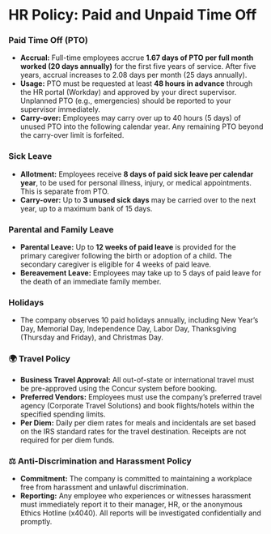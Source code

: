 # HR Policy: Paid and Unpaid Time Off

### Paid Time Off (PTO)
* **Accrual:** Full-time employees accrue **1.67 days of PTO per full month worked (20 days annually)** for the first five years of service. After five years, accrual increases to 2.08 days per month (25 days annually).
* **Usage:** PTO must be requested at least **48 hours in advance** through the HR portal (Workday) and approved by your direct supervisor. Unplanned PTO (e.g., emergencies) should be reported to your supervisor immediately.
* **Carry-over:** Employees may carry over up to 40 hours (5 days) of unused PTO into the following calendar year. Any remaining PTO beyond the carry-over limit is forfeited.

### Sick Leave
* **Allotment:** Employees receive **8 days of paid sick leave per calendar year**, to be used for personal illness, injury, or medical appointments. This is separate from PTO.
* **Carry-over:** Up to **3 unused sick days** may be carried over to the next year, up to a maximum bank of 15 days.

### Parental and Family Leave
* **Parental Leave:** Up to **12 weeks of paid leave** is provided for the primary caregiver following the birth or adoption of a child. The secondary caregiver is eligible for 4 weeks of paid leave.
* **Bereavement Leave:** Employees may take up to 5 days of paid leave for the death of an immediate family member.

### Holidays
* The company observes 10 paid holidays annually, including New Year’s Day, Memorial Day, Independence Day, Labor Day, Thanksgiving (Thursday and Friday), and Christmas Day.

### 🌍 Travel Policy
* **Business Travel Approval:** All out-of-state or international travel must be pre-approved using the Concur system before booking.
* **Preferred Vendors:** Employees must use the company’s preferred travel agency (Corporate Travel Solutions) and book flights/hotels within the specified spending limits.
* **Per Diem:** Daily per diem rates for meals and incidentals are set based on the IRS standard rates for the travel destination. Receipts are not required for per diem funds.

### ⚖️ Anti-Discrimination and Harassment Policy
* **Commitment:** The company is committed to maintaining a workplace free from harassment and unlawful discrimination.
* **Reporting:** Any employee who experiences or witnesses harassment must immediately report it to their manager, HR, or the anonymous Ethics Hotline (x4040). All reports will be investigated confidentially and promptly.